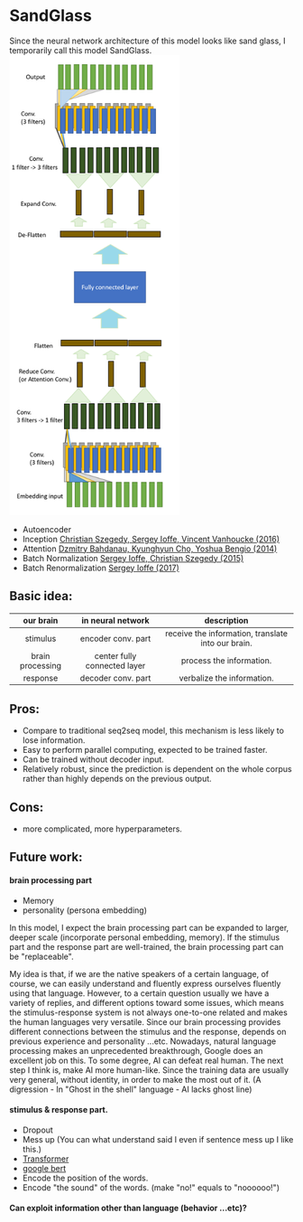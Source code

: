 # SandGlass
Since the neural network architecture of this model looks like sand glass, I temporarily call this model SandGlass.
<img src="introduction/sandglass.png" width="302">


* Autoencoder
* Inception
[Christian Szegedy, Sergey Ioffe, Vincent Vanhoucke (2016)](https://ai.google/research/pubs/pub45169)
* Attention
[Dzmitry Bahdanau, Kyunghyun Cho, Yoshua Bengio (2014)](https://arxiv.org/abs/1409.0473)
* Batch Normalization
[Sergey Ioffe, Christian Szegedy (2015)](https://arxiv.org/abs/1502.03167)
* Batch Renormalization
[Sergey Ioffe (2017)](https://arxiv.org/abs/1702.03275)
## Basic idea:



| our brain       |      in neural network      |            description   |
| :---:           |           :---:             |            :---:         | 
|stimulus         |    encoder conv. part       | receive the information, translate into our brain. | 
| brain processing|center fully connected layer |    process the information. |
| response        |     decoder conv. part      |  verbalize the information. | 

## Pros:
- Compare to traditional seq2seq model, this mechanism is less likely to lose information.
- Easy to perform parallel computing, expected to be trained faster.
- Can be trained without decoder input. 
- Relatively robust, since the prediction is dependent on the whole corpus rather than highly depends on the previous output.

## Cons:
- more complicated, more hyperparameters.

## Future work:



#### brain processing part
* Memory 
* personality (persona embedding)

In this model, I expect the brain processing part can be expanded to larger, deeper scale (incorporate personal embedding, memory).
If the stimulus part and the response part are well-trained, the brain processing part can be "replaceable". 

My idea is that, if we are the native speakers of a certain language, of course, we can easily understand and fluently express ourselves fluently using that language. However, to a certain question usually we have a variety of replies, and different options toward some issues, which means the stimulus-response system is not always one-to-one related and makes the human languages very versatile.
Since our brain processing provides different connections between the stimulus and the response, depends on previous experience and personality ...etc.
Nowadays, natural language processing makes an unprecedented breakthrough, Google does an excellent job on this. To some degree, AI can defeat real human. The next step I think is, make AI more human-like. Since the training data are usually very general, without identity, in order to make the most out of it. (A digression - In "Ghost in the shell" language - AI lacks ghost line)




#### stimulus & response part.
* Dropout
* Mess up  (You can what understand said I even if sentence mess up I like this.)
* [Transformer](https://arxiv.org/abs/1706.03762)
* [google bert](https://arxiv.org/pdf/1810.04805.pdf)
* Encode the position of the words.
* Encode "the sound" of the words. (make "no!" equals to "noooooo!")


#### Can exploit information other than language (behavior ...etc)?


